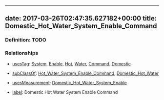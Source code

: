 
---
date: 2017-03-26T02:47:35.627182+00:00
title: Domestic_Hot_Water_System_Enable_Command
---
### Definition: TODO

### Relationships

* [usesTag](https://brickschema.org/schema/1.0/BrickFrame#usesTag): [System](https://brickschema.org/schema/1.0/BrickTag#System), [Enable](https://brickschema.org/schema/1.0/BrickTag#Enable), [Hot](https://brickschema.org/schema/1.0/BrickTag#Hot), [Water](https://brickschema.org/schema/1.0/BrickTag#Water), [Command](https://brickschema.org/schema/1.0/BrickTag#Command), [Domestic](https://brickschema.org/schema/1.0/BrickTag#Domestic)

* [subClassOf](http://www.w3.org/2000/01/rdf-schema#subClassOf): [Hot_Water_System_Enable_Command](https://brickschema.org/schema/1.0/Brick#Hot_Water_System_Enable_Command), [Domestic_Hot_Water](https://brickschema.org/schema/1.0/Brick#Domestic_Hot_Water)

* [usesMeasurement](https://brickschema.org/schema/1.0/BrickFrame#usesMeasurement): [Domestic_Hot_Water_System_Enable](https://brickschema.org/schema/1.0/Brick#Domestic_Hot_Water_System_Enable)

* [label](http://www.w3.org/2000/01/rdf-schema#label): Domestic Hot Water System Enable Command
